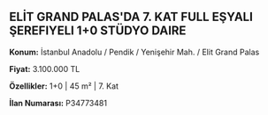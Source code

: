 ## ELİT GRAND PALAS'DA 7. KAT FULL EŞYALI ŞEREFIYELI 1+0 STÜDYO DAIRE

**Konum:** İstanbul Anadolu / Pendik / Yenişehir Mah. / Elit Grand Palas

**Fiyat:** 3.100.000 TL

**Özellikler:** 1+0 | 45 m² | 7. Kat

**İlan Numarası:** P34773481
